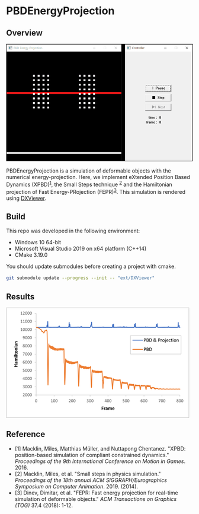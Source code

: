 # PBDEnergyProjection
## Overview
![demo](docs/images/demo.gif)

PBDEnergyProjection is a simulation of deformable objects with the numerical energy-projection. Here, we implement eXtended Position Based Dynamics (XPBD)<sup>[1](#footnote_1)</sup>, the Small Steps technique <sup>[2](#footnote_2)</sup> and the Hamiltonian projection of Fast Energy-PRojection (FEPR)<sup>[3](#footnote_3)</sup>. This simulation is rendered using <A href="https://github.com/frostsim/DXViewer">DXViewer</A>.

## Build
This repo was developed in the following environment:
* Windows 10 64-bit
* Microsoft Visual Studio 2019 on x64 platform (C++14)
* CMake 3.19.0

You should update submodules before creating a project with cmake.

```bash
git submodule update --progress --init -- "ext/DXViewer"
```

## Results
![graph](docs/images/graph.png)

## Reference
* <a name="footnote_1">[1]</a> Macklin, Miles, Matthias Müller, and Nuttapong Chentanez. "XPBD: position-based simulation of compliant constrained dynamics." _Proceedings of the 9th International Conference on Motion in Games_. 2016.
* <a name="footnote_2">[2]</a> Macklin, Miles, et al. "Small steps in physics simulation." _Proceedings of the 18th annual ACM SIGGRAPH/Eurographics Symposium on Computer Animation_. 2019. (2014).
* <a name="footnote_3">[3]</a> Dinev, Dimitar, et al. "FEPR: Fast energy projection for real-time simulation of deformable objects." _ACM Transactions on Graphics (TOG)_ 37.4 (2018): 1-12.
